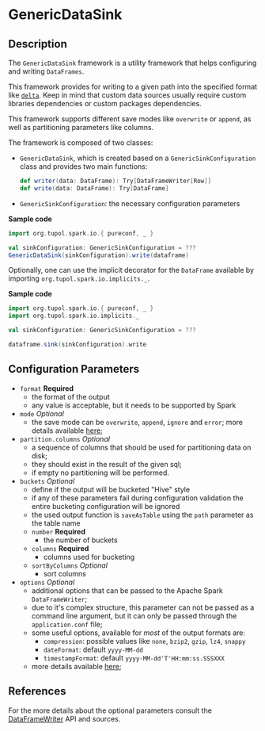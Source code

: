 # GenericDataSink


## Description

The `GenericDataSink` framework is a utility framework that helps configuring and writing 
`DataFrames`.

This framework provides for writing to a given path into the specified format like 
[`delta`](https://github.com/delta-io/delta). 
Keep in mind that custom data sources usually require custom libraries dependencies or 
custom packages dependencies.

This framework supports different save modes like `overwrite` or `append`, as well as 
partitioning parameters like columns.

The framework is composed of two classes:
- `GenericDataSink`, which is created based on a `GenericSinkConfiguration` class and provides two main functions:
    ```scala
    def writer(data: DataFrame): Try[DataFrameWriter[Row]]
    def write(data: DataFrame): Try[DataFrame]
    ```
- `GenericSinkConfiguration`: the necessary configuration parameters

**Sample code**

```scala
import org.tupol.spark.io.{ pureconf, _ }

val sinkConfiguration: GenericSinkConfiguration = ???
GenericDataSink(sinkConfiguration).write(dataframe)
```

Optionally, one can use the implicit decorator for the `DataFrame` available by importing `org.tupol.spark.io.implicits._`.

**Sample code**

```scala
import org.tupol.spark.io.{ pureconf, _ }
import org.tupol.spark.io.implicits._

val sinkConfiguration: GenericSinkConfiguration = ???

dataframe.sink(sinkConfiguration).write
```


## Configuration Parameters

- `format` **Required**
  - the format of the output
  - any value is acceptable, but it needs to be supported by Spark
- `mode` *Optional*
  - the save mode can be `overwrite`, `append`, `ignore` and `error`; more details available
  [here](https://spark.apache.org/docs/3.0.1/api/scala/#org.apache.spark.sql.DataFrameWriter);
- `partition.columns` *Optional*
  - a sequence of columns that should be used for partitioning data on disk;
  - they should exist in the result of the given sql;
  - if empty no partitioning will be performed.
- `buckets` *Optional*
  - define if the output will be bucketed "Hive" style
  - if any of these parameters fail during configuration validation the entire bucketing 
    configuration will be ignored
  - the used output function is `saveAsTable` using the `path` parameter as the table name
  - `number` **Required** 
    - the number of buckets
  - `columns` **Required** 
    - columns used for bucketing
  - `sortByColumns` *Optional*
    - sort columns
- `options` *Optional*
  - additional options that can be passed to the Apache Spark `DataFrameWriter`;
  - due to it's complex structure, this parameter can not be passed as a command line argument, 
    but it can only be passed through the `application.conf` file;
  - some useful options, available for *most* of the output formats are:
    - `compression`:  possible values like `none`, `bzip2`, `gzip`, `lz4`, `snappy`
    - `dateFormat`: default `yyyy-MM-dd`
    - `timestampFormat`: default `yyyy-MM-dd'T'HH:mm:ss.SSSXXX`
  - more details available [here](https://spark.apache.org/docs/3.0.1/api/scala/#org.apache.spark.sql.DataFrameWriter);


## References

For the more details about the optional parameters consult the
[DataFrameWriter](https://spark.apache.org/docs/3.0.1/api/scala/index.html?org/apache/spark/sql/package-tree.html#org.apache.spark.sql.DataFrameWriter)
API and sources.
